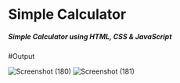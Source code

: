 # Simple Calculator

##### Simple Calculator using HTML, CSS & JavaScript

#Output

![Screenshot (180)](https://github.com/Sourodeep2001/PRODIGY_WD_03/assets/57056047/8d46178f-3a32-4164-acba-0061e71895a9)
![Screenshot (181)](https://github.com/Sourodeep2001/PRODIGY_WD_03/assets/57056047/acf99355-a17d-4eab-a2ff-b658c75220d3)
